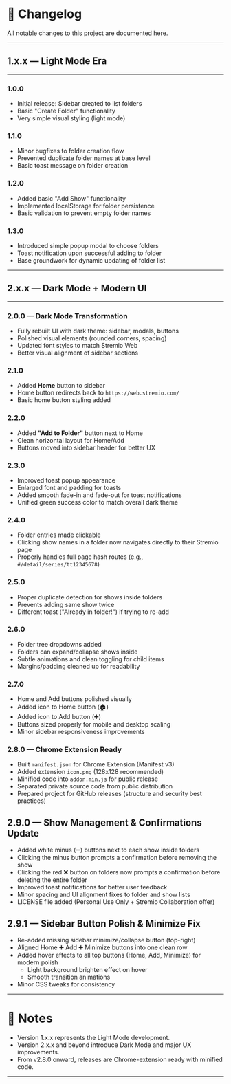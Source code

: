 # 📜 Changelog

All notable changes to this project are documented here.

---

## 1.x.x — Light Mode Era
---

### 1.0.0
- Initial release: Sidebar created to list folders
- Basic "Create Folder" functionality
- Very simple visual styling (light mode)

### 1.1.0
- Minor bugfixes to folder creation flow
- Prevented duplicate folder names at base level
- Basic toast message on folder creation

### 1.2.0
- Added basic "Add Show" functionality
- Implemented localStorage for folder persistence
- Basic validation to prevent empty folder names

### 1.3.0
- Introduced simple popup modal to choose folders
- Toast notification upon successful adding to folder
- Base groundwork for dynamic updating of folder list

---

## 2.x.x — Dark Mode + Modern UI
---

### 2.0.0 — Dark Mode Transformation
- Fully rebuilt UI with dark theme: sidebar, modals, buttons
- Polished visual elements (rounded corners, spacing)
- Updated font styles to match Stremio Web
- Better visual alignment of sidebar sections

### 2.1.0
- Added **Home** button to sidebar
- Home button redirects back to `https://web.stremio.com/`
- Basic home button styling added

### 2.2.0
- Added **"Add to Folder"** button next to Home
- Clean horizontal layout for Home/Add
- Buttons moved into sidebar header for better UX

### 2.3.0
- Improved toast popup appearance
- Enlarged font and padding for toasts
- Added smooth fade-in and fade-out for toast notifications
- Unified green success color to match overall dark theme

### 2.4.0
- Folder entries made clickable
- Clicking show names in a folder now navigates directly to their Stremio page
- Properly handles full page hash routes (e.g., `#/detail/series/tt12345678`)

### 2.5.0
- Proper duplicate detection for shows inside folders
- Prevents adding same show twice
- Different toast ("Already in folder!") if trying to re-add

### 2.6.0
- Folder tree dropdowns added
- Folders can expand/collapse shows inside
- Subtle animations and clean toggling for child items
- Margins/padding cleaned up for readability

### 2.7.0
- Home and Add buttons polished visually
- Added icon to Home button (🏠)
- Added icon to Add button (➕)
- Buttons sized properly for mobile and desktop scaling
- Minor sidebar responsiveness improvements

### 2.8.0 — Chrome Extension Ready
- Built `manifest.json` for Chrome Extension (Manifest v3)
- Added extension `icon.png` (128x128 recommended)
- Minified code into `addon.min.js` for public release
- Separated private source code from public distribution
- Prepared project for GitHub releases (structure and security best practices)

## 2.9.0 — Show Management & Confirmations Update
- Added white minus (➖) buttons next to each show inside folders
- Clicking the minus button prompts a confirmation before removing the show
- Clicking the red ❌ button on folders now prompts a confirmation before deleting the entire folder
- Improved toast notifications for better user feedback
- Minor spacing and UI alignment fixes to folder and show lists
- LICENSE file added (Personal Use Only + Stremio Collaboration offer)

## 2.9.1 — Sidebar Button Polish & Minimize Fix
- Re-added missing sidebar minimize/collapse button (top-right)
- Aligned Home ➕ Add ➕ Minimize buttons into one clean row
- Added hover effects to all top buttons (Home, Add, Minimize) for modern polish
  - Light background brighten effect on hover
  - Smooth transition animations
- Minor CSS tweaks for consistency


---

# 📌 Notes
- Version 1.x.x represents the Light Mode development.
- Version 2.x.x and beyond introduce Dark Mode and major UX improvements.
- From v2.8.0 onward, releases are Chrome-extension ready with minified code.

---

